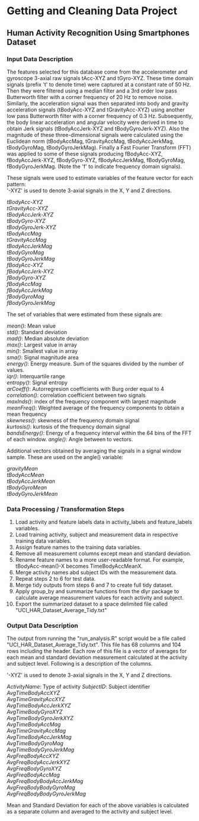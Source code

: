 # Getting and Cleaning Data Project
## Human Activity Recognition Using Smartphones Dataset

### Input Data Description
The features selected for this database come from the accelerometer and gyroscope 3-axial raw signals tAcc-XYZ and tGyro-XYZ. These time domain signals (prefix 't' to denote time) were captured at a constant rate of 50 Hz. Then they were filtered using a median filter and a 3rd order low pass Butterworth filter with a corner frequency of 20 Hz to remove noise. Similarly, the acceleration signal was then separated into body and gravity acceleration signals (tBodyAcc-XYZ and tGravityAcc-XYZ) using another low pass Butterworth filter with a corner frequency of 0.3 Hz. Subsequently, the body linear acceleration and angular velocity were derived in time to obtain Jerk signals (tBodyAccJerk-XYZ and tBodyGyroJerk-XYZ). Also the magnitude of these three-dimensional signals were calculated using the Euclidean norm (tBodyAccMag, tGravityAccMag, tBodyAccJerkMag, tBodyGyroMag, tBodyGyroJerkMag). Finally a Fast Fourier Transform (FFT) was applied to some of these signals producing fBodyAcc-XYZ, fBodyAccJerk-XYZ, fBodyGyro-XYZ, fBodyAccJerkMag, fBodyGyroMag, fBodyGyroJerkMag. (Note the 'f' to indicate frequency domain signals). 

These signals were used to estimate variables of the feature vector for each pattern:  
'-XYZ' is used to denote 3-axial signals in the X, Y and Z directions.

*tBodyAcc-XYZ  
tGravityAcc-XYZ  
tBodyAccJerk-XYZ  
tBodyGyro-XYZ  
tBodyGyroJerk-XYZ  
tBodyAccMag  
tGravityAccMag  
tBodyAccJerkMag  
tBodyGyroMag  
tBodyGyroJerkMag  
fBodyAcc-XYZ  
fBodyAccJerk-XYZ  
fBodyGyro-XYZ  
fBodyAccMag  
fBodyAccJerkMag  
fBodyGyroMag  
fBodyGyroJerkMag*  

The set of variables that were estimated from these signals are: 

*mean()*: Mean value  
*std()*: Standard deviation  
*mad()*: Median absolute deviation  
*max()*: Largest value in array  
*min()*: Smallest value in array  
*sma()*: Signal magnitude area  
*energy()*: Energy measure. Sum of the squares divided by the number of values.   
*iqr()*: Interquartile range   
*entropy()*: Signal entropy  
*arCoeff()*: Autorregresion coefficients with Burg order equal to 4  
*correlation()*: correlation coefficient between two signals  
*maxInds()*: index of the frequency component with largest magnitude  
*meanFreq()*: Weighted average of the frequency components to obtain a mean frequency  
*skewness()*: skewness of the frequency domain signal  
*kurtosis()*: kurtosis of the frequency domain signal  
*bandsEnergy()*: Energy of a frequency interval within the 64 bins of the FFT of each window. 
*angle()*: Angle between to vectors.  

Additional vectors obtained by averaging the signals in a signal window sample. These are used on the angle() variable:

*gravityMean  
tBodyAccMean  
tBodyAccJerkMean  
tBodyGyroMean  
tBodyGyroJerkMean*  

### Data Processing / Transformation Steps
1. Load activity and feature labels data in activity_labels and feature_labels variables.
2. Load training activity, subject and measurement data in respective training data variables.
3. Assign feature names to the training data variables.
4. Remove all measurement columns except mean and standard deviation.
5. Rename feature names to a more user-readable format. For example, tBodyAcc-mean()-X becomes TimeBodyAccMeanX.
6. Merge activity names abd subject IDs with the measurement data.
7. Repeat steps 2 to 6 for test data.
8. Merge tidy outputs from steps 6 and 7 to create full tidy dataset.
9. Apply group_by and summarize functions from the dlyr package to calculate average measurement values for each activity and subject.
10. Export the summarized dataset to a space delimited file called "UCI_HAR_Dataset_Average_Tidy.txt"

### Output Data Description
The output from running the "run_analysis.R" script would be a file called "UCI_HAR_Dataset_Average_Tidy.txt". This file has 68 columns and 104 rows including the header. Each row of this file is a vector of averages for each mean and standard deviation measurement calculated at the activity and subject level. 
Following is a description of the columns.

'-XYZ' is used to denote 3-axial signals in the X, Y and Z directions.

*ActivityName*: Type of activity
*SubjectID*: Subject identifier
*AvgTimeBodyAccXYZ  
AvgTimeGravityAccXYZ  
AvgTimeBodyAccJerkXYZ  
AvgTimeBodyGyroXYZ  
AvgTimeBodyGyroJerkXYZ  
AvgTimeBodyAccMag  
AvgTimeGravityAccMag  
AvgTimeBodyAccJerkMag  
AvgTimeBodyGyroMag  
AvgTimeBodyGyroJerkMag  
AvgFreqBodyAccXYZ  
AvgFreqBodyAccJerkXYZ  
AvgFreqBodyGyroXYZ  
AvgFreqBodyAccMag  
AvgFreqBodyBodyAccJerkMag  
AvgFreqBodyBodyGyroMag  
AvgFreqBodyBodyGyroJerkMag*  

Mean and Standard Deviation for each of the above variables is calculated as a separate column and averaged to the activity and subject level.
